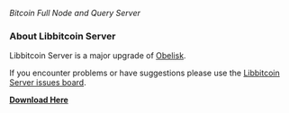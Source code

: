 *Bitcoin Full Node and Query Server*

### About Libbitcoin Server

Libbitcoin Server is a major upgrade of [Obelisk](https://wiki.unsystem.net/en/index.php/Obelisk).

If you encounter problems or have suggestions please use the [Libbitcoin Server issues board](https://github.com/libbitcoin/libbitcoin-server/issues).

**[Download Here](https://github.com/libbitcoin/libbitcoin-server/wiki/Download)**